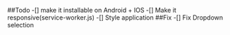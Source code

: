 ##Todo
-[] make it installable on Android + IOS
-[] Make it responsive(service-worker.js)
-[] Style application
##Fix
-[] Fix Dropdown selection
